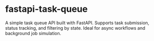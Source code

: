# fastapi-task-queue
A simple task queue API built with FastAPI. Supports task submission, status tracking, and filtering by state. Ideal for async workflows and background job simulation.
